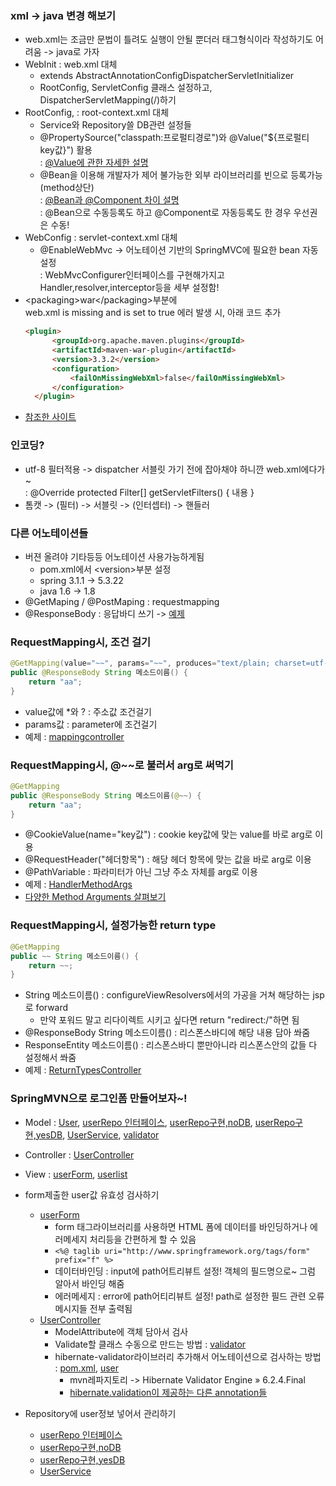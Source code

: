 ### xml -> java 변경 해보기
- web.xml는 조금만 문법이 틀려도 실행이 안될 뿐더러 태그형식이라 작성하기도 어려움 -> java로 가자
- WebInit : web.xml 대체
  - extends AbstractAnnotationConfigDispatcherServletInitializer
  - RootConfig, ServletConfig 클래스 설정하고, DispatcherServletMapping(\/)하기
- RootConfig, : root-context.xml 대체
  - Service와 Repository쓸 DB관련 설정들
  - @PropertySource("classpath:프로펄티경로")와 @Value("${프로펄티 key값}") 활용  
  : [@Value에 관한 자세한 설명](https://bcp0109.tistory.com/227)
  - @Bean을 이용해 개발자가 제어 불가능한 외부 라이브러리를 빈으로 등록가능 (method상단)  
  : [@Bean과 @Component 차이 설명](https://galid1.tistory.com/494)  
  : @Bean으로 수동등록도 하고 @Component로 자동등록도 한 경우 우선권은 수동!  
- WebConfig : servlet-context.xml 대체 
  - @EnableWebMvc -> 어노테이션 기반의 SpringMVC에 필요한 bean 자동 설정  
  : WebMvcConfigurer인터페이스를 구현해가지고 Handler,resolver,interceptor등을 세부 설정함!
- \<packaging\>war\<\/packaging\>부분에  
  web.xml is missing and <failOnMissingWebXml> is set to true 에러 발생 시, 아래 코드 추가  
  ```html  
  <plugin>
		<groupId>org.apache.maven.plugins</groupId>
		<artifactId>maven-war-plugin</artifactId>
		<version>3.3.2</version>
		<configuration>
			<failOnMissingWebXml>false</failOnMissingWebXml>
		</configuration>
	</plugin>
	```  
- [참조한 사이트](https://galid1.tistory.com/529?category=783055)

### 인코딩?
- utf-8 필터적용 -> dispatcher 서블릿 가기 전에 잡아채야 하니깐 web.xml에다가~  
  : @Override protected Filter[] getServletFilters() { 내용 }
- 톰캣 -> (필터) -> 서블릿 -> (인터셉터) -> 핸들러

### 다른 어노테이션들
- 버젼 올려야 기타등등 어노테이션 사용가능하게됨
  - pom.xml에서 \<version\>부분 설정
  - spring 3.1.1 -> 5.3.22
  - java 1.6 -> 1.8
- @GetMaping / @PostMaping : requestmapping
- @ResponseBody : 응답바디 쓰기 -> [예제](../220901_hello/src/main/java/kr/co/greenart/PrintController.java)  

### RequestMapping시, 조건 걸기
```java  
@GetMapping(value="~~", params="~~", produces="text/plain; charset=utf-8")
public @ResponseBody String 메소드이름() {
	return "aa";
}
```  
- value값에 \*와 ? : 주소값 조건걸기
- params값 : parameter에 조건걸기
- 예제 : [mappingcontroller](../220901_hello/src/main/java/kr/co/greenart/MappingController.java)

### RequestMapping시, @~~로 불러서 arg로 써먹기
```java  
@GetMapping
public @ResponseBody String 메소드이름(@~~) {
	return "aa";
}
``` 
- @CookieValue(name="key값") : cookie key값에 맞는 value를 바로 arg로 이용
- @RequestHeader("헤더항목") : 해당 헤더 항목에 맞는 값을 바로 arg로 이용
- @PathVariable : 파라미터가 아닌 그냥 주소 자체를 arg로 이용
- 예제 : [HandlerMethodArgs](../220901_hello/src/main/java/kr/co/greenart/HandlerMethodArgs.java)
- [다양한 Method Arguments 살펴보기](https://docs.spring.io/spring-framework/docs/current/reference/html/web.html#mvc-ann-arguments)

### RequestMapping시, 설정가능한 return type
```java  
@GetMapping
public ~~ String 메소드이름() {
	return ~~;
}
``` 
- String 메소드이름() : configureViewResolvers에서의 가공을 거쳐 해당하는 jsp로 forward
  - 만약 포워드 말고 리다이렉트 시키고 싶다면 return "redirect:/"하면 됨
- @ResponseBody String 메소드이름() : 리스폰스바디에 해당 내용 담아 쏴줌
- ResponseEntity<String> 메소드이름() : 리스폰스바디 뿐만아니라 리스폰스안의 값들 다 설정해서 쏴줌
- 예제 : [ReturnTypesController](../220901_hello/src/main/java/kr/co/greenart/ReturnTypesController.java)

### SpringMVN으로 로그인폼 만들어보자~!
- Model : [User](../220901_hello/src/main/java/kr/co/greenart/model/User.java), [userRepo 인터페이스](../220901_hello/src/main/java/kr/co/greenart/model/UserRepository.java), [userRepo구현,noDB](../220901_hello/src/main/java/kr/co/greenart/model/UserRepositoryListImpl.java), [userRepo구현,yesDB](../220901_hello/src/main/java/kr/co/greenart/model/UserRepositoryMySQL.java), [UserService](../220901_hello/src/main/java/kr/co/greenart/model/UserService.java), [validator](../220901_hello/src/main/java/kr/co/greenart/model/UserValidator.java)
- Controller : [UserController](../220901_hello/src/main/java/kr/co/greenart/controller/UserController.java)
- View : [userForm](../220901_hello/src/main/webapp/WEB-INF/views/userForm.jsp), [userlist](../220901_hello/src/main/webapp/WEB-INF/views/userlist.jsp)

- form제출한 user값 유효성 검사하기
  - [userForm](../220901_hello/src/main/webapp/WEB-INF/views/userForm.jsp)
    - form 태그라이브러리를 사용하면 HTML 폼에 데이터를 바인딩하거나 에러메세지 처리등을 간편하게 할 수 있음
	- `<%@ taglib uri="http://www.springframework.org/tags/form" prefix="f" %>`
    - 데이터바인딩 : input에 path어트리뷰트 설정! 객체의 필드명으로~ 그럼 알아서 바인딩 해줌
    - 에러메세지 : error에 path어티리뷰트 설정! path로 설정한 필드 관련 오류메시지들 전부 출력됨
  - [UserController](../220901_hello/src/main/java/kr/co/greenart/controller/UserController.java)
    - ModelAttribute에 객체 담아서 검사
    - Validate할 클래스 수동으로 만드는 방법 : [validator](../220901_hello/src/main/java/kr/co/greenart/model/UserValidator.java)
    - hibernate-validator라이브러리 추가해서 어노테이션으로 검사하는 방법 : [pom.xml](../220901_hello/pom.xml), [user](../220901_hello/src/main/java/kr/co/greenart/model/User.java)
      - mvn레파지토리 -> Hibernate Validator Engine » 6.2.4.Final
	  - [hibernate.validation이 제공하는 다른 annotation들](https://hyeran-story.tistory.com/81)

- Repository에 user정보 넣어서 관리하기
  - [userRepo 인터페이스](../220901_hello/src/main/java/kr/co/greenart/model/UserRepository.java)
  - [userRepo구현,noDB](../220901_hello/src/main/java/kr/co/greenart/model/UserRepositoryListImpl.java)
  - [userRepo구현,yesDB](../220901_hello/src/main/java/kr/co/greenart/model/UserRepositoryMySQL.java)
  - [UserService](../220901_hello/src/main/java/kr/co/greenart/model/UserService.java) 